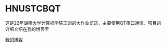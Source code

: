 # HNUSTCBQT

这是22年湖南大学计算机学院工训的大作业记录，主要使用QT串口通信，项目的详细介绍在我的博客里

[我的博客](https://shengxun.xyz/article/49a284e.html)
